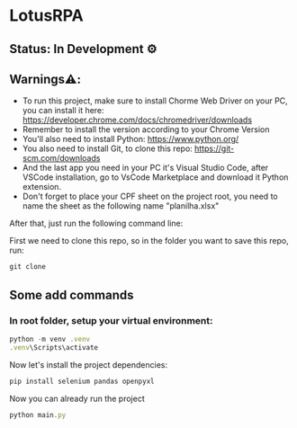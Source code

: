 # LotusRPA

## Status: In Development ⚙️

## Warnings⚠️: 
- To run this project, make sure to install Chorme Web Driver on your PC, you can install it here: https://developer.chrome.com/docs/chromedriver/downloads
- Remember to install the version according to your Chrome Version
- You'll also need to install Python: https://www.python.org/
- You also need to install Git, to clone this repo: https://git-scm.com/downloads
- And the last app you need in your PC it's Visual Studio Code, after VSCode installation, go to VsCode Marketplace and download it Python extension.
- Don't forget to place your CPF sheet on the project root, you need to name the sheet as the following name "planilha.xlsx"

After that, just run the following command line:

First we need to clone this repo, so in the folder you want to save this repo, run: 

```javascript
git clone
```

## Some add commands
### In root folder, setup your virtual environment: 

```javascript
python -m venv .venv
.venv\Scripts\activate
```

Now let's install the project dependencies:
```javascript
pip install selenium pandas openpyxl
```

Now you can already run the project


```javascript
python main.py
```

